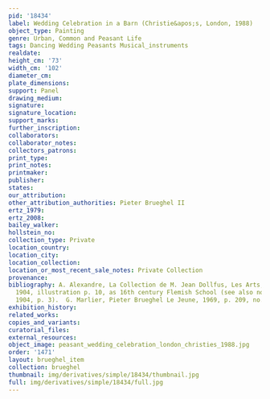 ```yaml
---
pid: '18434'
label: Wedding Celebration in a Barn (Christie&apos;s, London, 1988)
object_type: Painting
genre: Urban, Common and Peasant Life
tags: Dancing Wedding Peasants Musical_instruments
realdate: 
height_cm: '73'
width_cm: '102'
diameter_cm: 
plate_dimensions: 
support: Panel
drawing_medium: 
signature: 
signature_location: 
support_marks: 
further_inscription: 
collaborators: 
collaborator_notes: 
collectors_patrons: 
print_type: 
print_notes: 
printmaker: 
publisher: 
states: 
our_attribution: 
other_attribution_authorities: Pieter Brueghel II
ertz_1979: 
ertz_2008: 
bailey_walker: 
hollstein_no: 
collection_type: Private
location_country: 
location_city: 
location_collection: 
location_or_most_recent_sale_notes: Private Collection
provenance: 
bibliography: A. Alexandre, La Collection de M. Jean Dollfus, Les Arts, no. 25, Jan
  1904, illustration p. 10, as 16th century Flemish School (see also no. 26, Feb.
  1904, p. 3).  G. Marlier, Pieter Brueghel Le Jeune, 1969, p. 209, no. 10.
exhibition_history: 
related_works: 
copies_and_variants: 
curatorial_files: 
external_resources: 
object_image: peasant_wedding_celebration_london_christies_1988.jpg
order: '1471'
layout: brueghel_item
collection: brueghel
thumbnail: img/derivatives/simple/18434/thumbnail.jpg
full: img/derivatives/simple/18434/full.jpg
---
```

